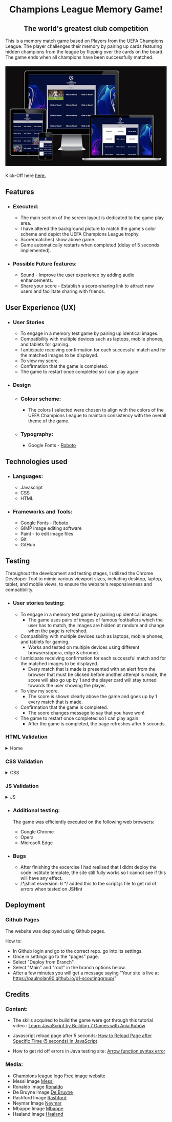 <h1 align="center">Champions League Memory Game!</h1>
<h2 align="center">The world's greatest club competition</h2>

This is a memory match game based on Players from the UEFA Champions League. The player challenges their memory by pairing up cards featuring hidden champions from the league by flipping over the cards on the board. The game ends when all champions have been successfully matched.



<h4 align="center"><img src="./assets/images/bigImage.png" alt="site image"></h4>

Kick-Off here [here.](https://8000-paulnolan90-p2footballm-1xm5pzsmyop.ws-eu85.gitpod.io/)

## Features

- ### Executed:
    - The main section of the screen layout is dedicated to the game play area.
    - I have altered the background picture to match the game's color scheme and depict the UEFA Champions League trophy.
    - Score(matches) show above game.
    - Game automatically restarts when completed (delay of 5 seconds implemented).

- ### Possible Future features:
    - Sound - Improve the user experience by adding audio enhancements.
    - Share your score - Establish a score-sharing link to attract new users and facilitate sharing with friends.

## User Experience (UX) 
- ### User Stories
    - To engage in a memory test game by pairing up identical images.
    - Compatibility with multiple devices such as laptops, mobile phones, and tablets for gaming.
    - I anticipate receiving confirmation for each successful match and for the matched images to be displayed.
    - To view my score.
    - Confirmation that the game is completed.
    - The game to restart once completed so I can play again.

- ### Design
    - ### Colour scheme:
        - The colors I selected were chosen to align with the colors of the UEFA Champions League to maintain consistency with the overall theme of the game.
    - ### Typography:
        - Google Fonts - [Roboto](https://fonts.google.com/specimen/Roboto?preview.text=robot&preview.text_type=custom)

## Technologies used

- ### Languages:
    - Javascript
    - CSS 
    - HTML

- ### Frameworks and Tools:
    - Google Fonts - [Roboto](https://fonts.google.com/specimen/Roboto?preview.text=robot&preview.text_type=custom)
    - GIMP image editing software
    - Paint -  to edit image files
    - Git
    - GitHub
## Testing

Throughout the development and testing stages, I utilized the Chrome Developer Tool to mimic various viewport sizes, including desktop, laptop, tablet, and mobile views, to ensure the website's responsiveness and compatibility.

- ### User stories testing:
    - To engage in a memory test game by pairing up identical images.
        - The game uses pairs of images of famous footballers which the user has to match, the images are hidden at random and change when the page is refreshed.
    - Compatibility with multiple devices such as laptops, mobile phones, and tablets for gaming.
        - Works and tested on multiple devices using different browsers(opera, edge & chrome).
    - I anticipate receiving confirmation for each successful match and for the matched images to be displayed.
        - Every match that is made is presented with an alert from the browser that must be clicked before another attempt is made, the score will also go up by 1 and the player card will stay turned towards the user showing the player.
    - To view my score. 
        - The score is shown clearly above the game and goes up by 1 every match that is made.
    - Confirmation that the game is completed.
        - The score changes message to say that you have won!
    - The game to restart once completed so I can play again.
        - After the game is completed, the page refreshes after 5 seconds.

### HTML Validation 
<details><summary>Home</summary>
    <img src="docs/images/htmlCheck.jpg">
    </details>

### CSS Validation 
<details><summary>CSS</summary>
    <img src="docs/images/cssCheck.jpg">
    </details>

### JS Validation 
<details><summary>JS</summary>
    <img src="docs/images/jsChecker.jpg">
    </details>

- ### Additional testing:
    The game was efficiently executed on the following web browsers:

    - Google Chrome
    - Opera
    - Microsoft Edge

- ### Bugs
    - After finishing the excercise I had realised that I didnt deploy the code institute template, the site still fully works so I cannot see if this will have any effect.
    - /*jshint esversion: 6 */ added this to the script.js file to get rid of errors when tested on JSHint 

## Deployment
### Github Pages
The website was deployed using Github pages.

How to: 

  - In Github login and go to the correct repo. go into its settings.
  - Once in settings go to the "pages" page.
  - Select "Deploy from Branch".
  - Select "Main" and "root" in the branch options below.
  - After a few minutes you will get a message saying "Your site is live at https://paulnolan90.github.io/p1-scoutinggroup/"



## Credits

### Content:
- The skills acquired to build the game were got through this tutorial video.: [Learn JavaScript by Building 7 Games with Ania Kubów](https://www.youtube.com/watch?v=lhNdUVh3qCc&t=115s) 

- Javascript reload page after 5 seconds: [How to Reload Page after Specific Time (5 seconds) in JavaScript](https://www.codexworld.com/how-to/reload-page-after-specific-time-5-seconds-in-javascript/)

- How to get rid off errors in Java testing site: [Arrow function syntax error](https://stackoverflow.com/questions/42866159/arrow-function-syntax-is-only-available-in-es6-use-esversion-6)
 
### Media:
- Champions league logo [Free image website](https://freebiesupply.com/logos/uefa-champions-league-logo/)
- Messi Image [Messi ](https://www.google.com/search?q=messi+barcelona&rlz=1C1FKPE_enIE977IE977&sxsrf=AJOqlzWQRrjaakux6r4EG_7WQ8V1sLSFoQ:1675684168636&source=lnms&tbm=isch&sa=X&ved=2ahUKEwjAhYL96YD9AhWsSkEAHaajDYMQ_AUoAXoECAIQAw&biw=2048&bih=1034&dpr=1.25#imgrc=9P1NVGtrzisd6M)
- Ronaldo Image [Ronaldo ](https://www.liveabout.com/cristiano-ronaldo-3557502)
- De Bruyne Image [De Bruyne ](https://www.thetimes.co.uk/article/kevin-de-bruyne-reads-the-game-better-than-anyone-thats-why-he-has-so-much-time-g3vkts03n)
- Rashford Image [Rashford](https://www.beinsports.com/en/premier-league/news/rashford-can-improve-to-be-england-and-man-1/1620934)
- Neymar Image [Neymar](https://www.skysports.com/football/news/11820/12275119/neymar-and-kylian-mbappe-paris-saint-germain-president-nasser-al-khelaifi-says-pair-have-no-reason-to-leave)
- Mbappe Image [Mbappe](https://www.espn.com/soccer/uefa-champions-league/story/4594650/kylian-mbappe-boosts-psggives-real-madrid-glimpse-of-future-with-champions-league-heroics)
- Haaland Image [Haaland](https://www.bundesliga.com/en/bundesliga/news/erling-haaland-s-record-breaking-career-in-numbers-borussia-dortmund-norway-10065)
    